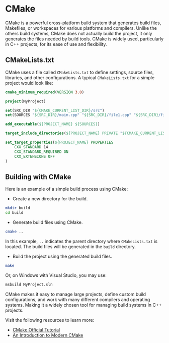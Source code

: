 # CMake

CMake is a powerful cross-platform build system that generates build files, Makefiles, or workspaces for various platforms and compilers. Unlike the others build systems, CMake does not actually build the project, it only generates the files needed by build tools. CMake is widely used, particularly in C++ projects, for its ease of use and flexibility.

## CMakeLists.txt

CMake uses a file called `CMakeLists.txt` to define settings, source files, libraries, and other configurations. A typical `CMakeLists.txt` for a simple project would look like:

```cmake
cmake_minimum_required(VERSION 3.0)

project(MyProject)

set(SRC_DIR "${CMAKE_CURRENT_LIST_DIR}/src")
set(SOURCES "${SRC_DIR}/main.cpp" "${SRC_DIR}/file1.cpp" "${SRC_DIR}/file2.cpp")

add_executable(${PROJECT_NAME} ${SOURCES})

target_include_directories(${PROJECT_NAME} PRIVATE "${CMAKE_CURRENT_LIST_DIR}/include")

set_target_properties(${PROJECT_NAME} PROPERTIES
    CXX_STANDARD 14
    CXX_STANDARD_REQUIRED ON
    CXX_EXTENSIONS OFF
)
```

## Building with CMake

Here is an example of a simple build process using CMake:

- Create a new directory for the build.

```sh
mkdir build
cd build
```

- Generate build files using CMake.

```sh
cmake ..
```

In this example, `..` indicates the parent directory where `CMakeLists.txt` is located. The build files will be generated in the `build` directory.

- Build the project using the generated build files.

```sh
make
```

Or, on Windows with Visual Studio, you may use:

```sh
msbuild MyProject.sln
```

CMake makes it easy to manage large projects, define custom build configurations, and work with many different compilers and operating systems. Making it a widely chosen tool for managing build systems in C++ projects.

Visit the following resources to learn more:

- [CMake Official Tutorial](https://cmake.org/cmake/help/latest/guide/tutorial/index.html)
- [An Introduction to Modern CMake](https://cliutils.gitlab.io/modern-cmake/)
